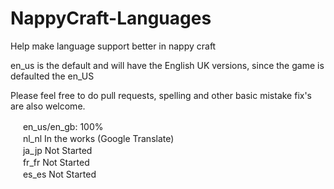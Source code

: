# NappyCraft-Languages
Help make language support better in nappy craft

en_us is the default and will have the English UK versions, since the game is defaulted the en_US

Please feel free to do pull requests, spelling and other basic mistake fix's are also welcome.


<img src="https://www.worldometers.info/img/flags/uk-flag.gif" width="16px"></img> en_us/en_gb: 100%  
<img src="https://www.worldometers.info/img/flags/nl-flag.gif" width="16px"></img> nl_nl In the works (Google Translate)   
<img src="https://www.worldometers.info/img/flags/ja-flag.gif" width="16px"></img> ja_jp Not Started  
<img src="https://www.worldometers.info/img/flags/fr-flag.gif" width="16px"></img> fr_fr Not Started  
<img src="https://www.worldometers.info/img/flags/sp-flag.gif" width="16px"></img> es_es Not Started  
